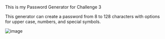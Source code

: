 This is my Password Generator for Challenge 3

This generator can create a password from 8 to 128 characters with options for upper case, numbers, and special symbols.

![image](https://user-images.githubusercontent.com/111079858/193714825-13865eb0-9a3b-474a-a022-55499de440f7.png)
